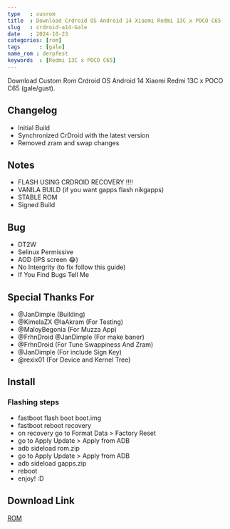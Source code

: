 ```yaml
---
type   : cusrom
title  : Download Crdroid OS Android 14 Xiaomi Redmi 13C x POCO C65
slug   : crdroid-a14-Gale
date   : 2024-10-23
categories: [rom]
tags      : [gale]
name_rom : derpfest
keywords  : [Redmi 13C x POCO C65]
---
```


Download Custom Rom Crdroid OS Android 14 Xiaomi Redmi 13C x POCO C65 (gale/gust).

## Changelog
- Initial Build
- Synchronized CrDroid with the latest version
- Removed zram and swap changes 
 
## Notes
- FLASH USING CRDROID RECOVERY !!!!
- VANILA BUILD (if you want gapps flash nikgapps)
- STABLE ROM 
- Signed Build

## Bug
- DT2W
- Selinux Permissive
- AOD (IPS screen 😂)
- No Intergrity (to fix follow this guide)
- If You Find Bugs Tell Me 

## Special Thanks For
- @JanDimple (Building)
- @KimelaZX @IaAkram (For Testing)
- @MaloyBegonia (For Muzza App)
- @FrhnDroid @JanDimple (For make baner)
- @FrhnDroid (For Tune Swappiness And Zram)
- @JanDimple (For include Sign Key)
- @rexix01 (For Device and Kernel Tree)


## Install
### Flashing steps
- fastboot flash boot boot.img
- fastboot reboot recovery
- on recovery go to Format Data > Factory Reset
- go to Apply Update > Apply from ADB 
- adb sideload rom.zip
- go to Apply Update > Apply from ADB 
- adb sideload gapps.zip
- reboot
- enjoy! :D

## Download Link
[ROM](https://drive.google.com/drive/folders/1t5eXjSY1nPz39eshT1Wl9atI9N6b3aY0?usp=sharing)


